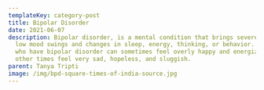 ```yaml
---
templateKey: category-post
title: Bipolar Disorder
date: 2021-06-07
description: Bipolar disorder, is a mental condition that brings severe high and
  low mood swings and changes in sleep, energy, thinking, or behavior. People
  who have bipolar disorder can sometimes feel overly happy and energized and
  other times feel very sad, hopeless, and sluggish.
parent: Tanya Tripti
image: /img/bpd-square-times-of-india-source.jpg
---
```

